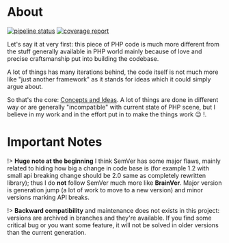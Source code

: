 # About

[![pipeline status](https://git.x32.cz/edde/edde/badges/master/pipeline.svg)](https://git.x32.cz/edde/edde/commits/master)
[![coverage report](https://git.x32.cz/edde/edde/badges/master/coverage.svg)](https://git.x32.cz/edde/edde/commits/master)

Let's say it at very first: this piece of PHP code is much more different from the stuff generally available in PHP world mainly
because of love and precise craftsmanship put into building the codebase.

A lot of things has many iterations behind, the code itself is not much more like "just another framework" as it stands for
ideas which it could simply argue about.  

So that's the core: [Concepts and Ideas](/ideas). A lot of things are done in different way or are generally "incompatible" with current
state of PHP scene, but I believe in my work and in the effort put in to make the things work :wink: !. 

# Important Notes

!> **Huge note at the beginning** I think SemVer has some major flaws, mainly related to hiding how big a change in code base is (for example 1.2 with
small api breaking change should be 2.0 same as completely rewritten library); thus I do **not** follow SemVer much more like **BrainVer**. Major
version is generation jump (a lot of work to move to a new version) and minor versions marking API breaks.

!> **Backward compatibility** and maintenance does not exists in this project: versions are archived in branches and they're available. If you find
some critical bug or you want some feature, it will not be solved in older versions than the current generation.
